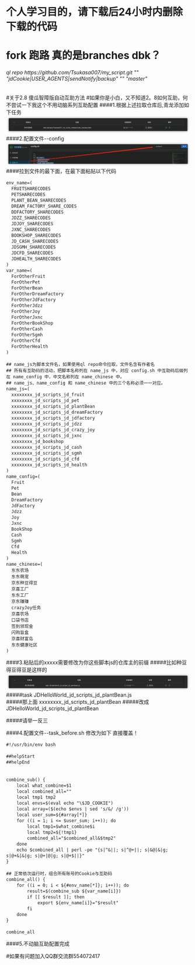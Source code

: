# 个人学习目的，请下载后24小时内删除下载的代码
#   fork  跑路  真的是branches dbk？
###### ql repo https:<span></span>//github.com/Tsukasa007/my_script.git "" "jdCookie|USER_AGENTS|sendNotify|backup" "" "master"


#关于2.8 傻瓜智障版自动互助方法
#如果你是小白，又不知道2。8如何互助，何不尝试一下我这个不用动脑系列互助配置
####1.根据上述拉取仓库后,青龙添加如下任务
![img.png](backup/img.png)
####2.配置文件--config
![img.png](backup/img1.png)
####拉到文件的最下面，在最下面粘贴以下代码
```aidl
env_name=(
  FRUITSHARECODES
  PETSHARECODES
  PLANT_BEAN_SHARECODES
  DREAM_FACTORY_SHARE_CODES
  DDFACTORY_SHARECODES
  JDZZ_SHARECODES
  JDJOY_SHARECODES
  JXNC_SHARECODES
  BOOKSHOP_SHARECODES
  JD_CASH_SHARECODES
  JDSGMH_SHARECODES
  JDCFD_SHARECODES
  JDHEALTH_SHARECODES
)
var_name=(
  ForOtherFruit
  ForOtherPet
  ForOtherBean
  ForOtherDreamFactory
  ForOtherJdFactory
  ForOtherJdzz
  ForOtherJoy
  ForOtherJxnc
  ForOtherBookShop
  ForOtherCash
  ForOtherSgmh
  ForOtherCfd
  ForOtherHealth
)

## name_js为脚本文件名，如果使用ql repo命令拉取，文件名含有作者名
## 所有有互助码的活动，把脚本名称列在 name_js 中，对应 config.sh 中互助码后缀列在 name_config 中，中文名称列在 name_chinese 中。
## name_js、name_config 和 name_chinese 中的三个名称必须一一对应。
name_js=(
  xxxxxxxx_jd_scripts_jd_fruit
  xxxxxxxx_jd_scripts_jd_pet
  xxxxxxxx_jd_scripts_jd_plantBean
  xxxxxxxx_jd_scripts_jd_dreamFactory
  xxxxxxxx_jd_scripts_jd_jdfactory
  xxxxxxxx_jd_scripts_jd_jdzz
  xxxxxxxx_jd_scripts_jd_crazy_joy
  xxxxxxxx_jd_scripts_jd_jxnc
  xxxxxxxx_jd_bookshop
  xxxxxxxx_jd_scripts_jd_cash
  xxxxxxxx_jd_scripts_jd_sgmh
  xxxxxxxx_jd_scripts_jd_cfd
  xxxxxxxx_jd_scripts_jd_health
)
name_config=(
  Fruit
  Pet
  Bean
  DreamFactory
  JdFactory
  Jdzz
  Joy
  Jxnc
  BookShop
  Cash
  Sgmh
  Cfd
  Health
)
name_chinese=(
  东东农场
  东东萌宠
  京东种豆得豆
  京喜工厂
  东东工厂
  京东赚赚
  crazyJoy任务
  京喜农场
  口袋书店
  签到领现金
  闪购盲盒
  京喜财富岛
  东东健康社区
)
```
####3.粘贴后的xxxxx需要修改为你这些脚本js的仓库主的前缀
#####比如种豆得豆得豆是这样的 ![img.png](backup/img3.png)
#####task JDHelloWorld_jd_scripts_jd_plantBean.js	
#####那上面 xxxxxxxx_jd_scripts_jd_plantBean
#####改成 JDHelloWorld_jd_scripts_jd_plantBean

#####请举一反三



####4.配置文件--task_before.sh 修改为如下 直接覆盖！

```aidl
#!/usr/bin/env bash

##helpStart
##helpEnd


combine_sub() {
    local what_combine=$1
    local combined_all=""
    local tmp1 tmp2
    local envs=$(eval echo "\$JD_COOKIE")
    local array=($(echo $envs | sed 's/&/ /g'))
    local user_sum=${#array[*]}
    for ((i = 1; i <= $user_sum; i++)); do
        local tmp1=$what_combine$i
        local tmp2=${!tmp1}
        combined_all="$combined_all&$tmp2"
    done
    echo $combined_all | perl -pe "{s|^&||; s|^@+||; s|&@|&|g; s|@+&|&|g; s|@+|@|g; s|@+$||}"
}

## 正常依次运行时，组合所有账号的Cookie与互助码
combine_all() {
    for ((i = 0; i < ${#env_name[*]}; i++)); do
        result=$(combine_sub ${var_name[i]})
        if [[ $result ]]; then
            export ${env_name[i]}="$result"
        fi
    done
}

combine_all
```

####5.不动脑互助配置完成


#如果有问题加入QQ群交流群554072417